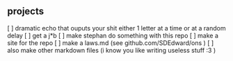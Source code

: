 ## projects

[ ] dramatic echo that ouputs your shit either 1 letter at a time or at a random delay
[ ] get a j\*b
[ ] make stephan do something with this repo
[ ] make a site for the repo
[ ] make a laws.md (see github.com/SDEdward/ons )
[ ] also make other markdown files (i know you like writing useless stuff :3 )
